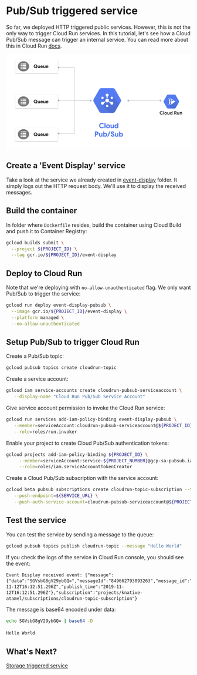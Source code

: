 # Pub/Sub triggered service

So far, we deployed HTTP triggered public services. However, this is not the only way to trigger Cloud Run services. In this tutorial, let's see how a Cloud Pub/Sub message can trigger an internal service. You can read more about this in Cloud Run [docs](https://cloud.google.com/run/docs/events/pubsub-push).

![Cloud Run with Pub/Sub](./images/cloud-run-pubsub.png)

## Create a 'Event Display' service

Take a look at the service we already created in [event-display](../event-display) folder. It simply logs out the HTTP request body. We'll use it to display the received messages.

## Build the container

In folder where `Dockerfile` resides, build the container using Cloud Build and push it to Container Registry:

```bash
gcloud builds submit \
  --project ${PROJECT_ID} \
  --tag gcr.io/${PROJECT_ID}/event-display
```

## Deploy to Cloud Run

Note that we're deploying with `no-allow-unauthenticated` flag. We only want Pub/Sub to trigger the service:

```bash
gcloud run deploy event-display-pubsub \
  --image gcr.io/${PROJECT_ID}/event-display \
  --platform managed \
  --no-allow-unauthenticated
```

## Setup Pub/Sub to trigger Cloud Run

Create a Pub/Sub topic:

```bash
gcloud pubsub topics create cloudrun-topic
```

Create a service account:

```bash
gcloud iam service-accounts create cloudrun-pubsub-serviceaccount \
   --display-name "Cloud Run Pub/Sub Service Account"
```

Give service account permission to invoke the Cloud Run service:

```bash
gcloud run services add-iam-policy-binding event-display-pubsub \
   --member=serviceAccount:cloudrun-pubsub-serviceaccount@${PROJECT_ID}.iam.gserviceaccount.com \
   --role=roles/run.invoker
```

Enable your project to create Cloud Pub/Sub authentication tokens:

```bash
gcloud projects add-iam-policy-binding ${PROJECT_ID} \
     --member=serviceAccount:service-${PROJECT_NUMBER}@gcp-sa-pubsub.iam.gserviceaccount.com \
     --role=roles/iam.serviceAccountTokenCreator
```

Create a Cloud Pub/Sub subscription with the service account:

```bash
gcloud beta pubsub subscriptions create cloudrun-topic-subscription --topic cloudrun-topic \
   --push-endpoint=${SERVICE_URL} \
   --push-auth-service-account=cloudrun-pubsub-serviceaccount@${PROJECT_ID}.iam.gserviceaccount.com
```

## Test the service

You can test the service by sending a message to the queue: 

```bash
gcloud pubsub topics publish cloudrun-topic --message "Hello World"
```

If you check the logs of the service in Cloud Run console, you should see the event:

```
Event Display received event: {"message":{"data":"SGVsbG8gV29ybGQ=","messageId":"849662793093263","message_id":"849662793093263","publishTime":"2019-11-12T16:12:51.296Z","publish_time":"2019-11-12T16:12:51.296Z"},"subscription":"projects/knative-atamel/subscriptions/cloudrun-topic-subscription"}
```

The message is base64 encoded under data:

```bash
echo SGVsbG8gV29ybGQ= | base64 -D

Hello World
```

## What's Next?

[Storage triggered service](storage.md)